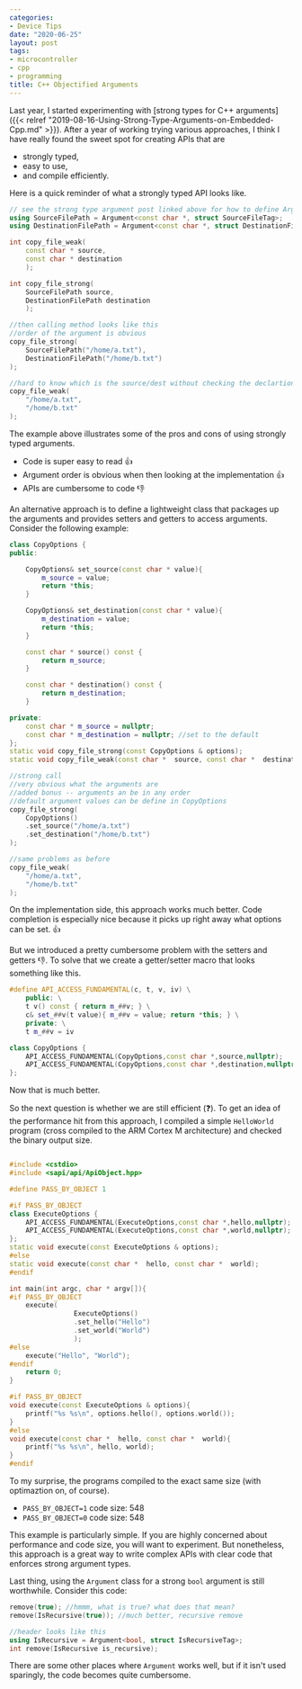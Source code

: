 ```yaml
---
categories:
- Device Tips
date: "2020-06-25"
layout: post
tags:
- microcontroller
- cpp
- programming
title: C++ Objectified Arguments
---
```


Last year, I started experimenting with [strong types for C++ arguments]({{< relref "2019-08-16-Using-Strong-Type-Arguments-on-Embedded-Cpp.md" >}}). After a year of working trying various approaches, I think I have really found the sweet spot for creating APIs that are

- strongly typed,
- easy to use,
- and compile efficiently.

Here is a quick reminder of what a strongly typed API looks like.

```c++
// see the strong type argument post linked above for how to define Argument
using SourceFilePath = Argument<const char *, struct SourceFileTag>; 
using DestinationFilePath = Argument<const char *, struct DestinationFilePathTag>; 

int copy_file_weak(
    const char * source,
    const char * destination
    );

int copy_file_strong(
    SourceFilePath source,
    DestinationFilePath destination
    );

//then calling method looks like this
//order of the argument is obvious
copy_file_strong(
    SourceFilePath("/home/a.txt"),
    DestinationFilePath("/home/b.txt")
);

//hard to know which is the source/dest without checking the declartion
copy_file_weak(
    "/home/a.txt",
    "/home/b.txt"
);
```

The example above illustrates some of the pros and cons of using strongly typed arguments.

- Code is super easy to read  :thumbsup:
- Argument order is obvious when then looking at the implementation  :thumbsup:
- APIs are cumbersome to code  :thumbsdown:

An alternative approach is to define a lightweight class that packages up the arguments and provides setters and getters to access arguments. Consider the following example:

```c++
class CopyOptions {
public:

    CopyOptions& set_source(const char * value){
        m_source = value;
        return *this;
    }

    CopyOptions& set_destination(const char * value){
        m_destination = value;
        return *this;
    }

    const char * source() const {
        return m_source;
    }

    const char * destination() const {
        return m_destination;
    }

private:
    const char * m_source = nullptr;
    const char * m_destination = nullptr; //set to the default
};
static void copy_file_strong(const CopyOptions & options);
static void copy_file_weak(const char *  source, const char *  destination);

//strong call
//very obvious what the arguments are
//added bonus -- arguments an be in any order
//default argument values can be define in CopyOptions
copy_file_strong(
    CopyOptions()
    .set_source("/home/a.txt")
    .set_destination("/home/b.txt")
);

//same problems as before
copy_file_weak(
    "/home/a.txt",
    "/home/b.txt"
);
```

On the implementation side, this approach works much better. Code completion is especially nice because it picks up right away what options can be set. :thumbsup:

But we introduced a pretty cumbersome problem with the setters and getters :thumbsdown:. To solve that we create a getter/setter macro that looks something like this.

```c++
#define API_ACCESS_FUNDAMENTAL(c, t, v, iv) \
	public: \
	t v() const { return m_##v; } \
	c& set_##v(t value){ m_##v = value; return *this; } \
	private: \
	t m_##v = iv

class CopyOptions {
	API_ACCESS_FUNDAMENTAL(CopyOptions,const char *,source,nullptr);
	API_ACCESS_FUNDAMENTAL(CopyOptions,const char *,destination,nullptr);
};
```

Now that is much better.

So the next question is whether we are still efficient (:question:). To get an idea of the performance hit from this approach, I compiled a simple `HelloWorld` program (cross compiled to the ARM Cortex M architecture) and checked the binary output size.

```c++

#include <cstdio>
#include <sapi/api/ApiObject.hpp>

#define PASS_BY_OBJECT 1

#if PASS_BY_OBJECT
class ExecuteOptions {
	API_ACCESS_FUNDAMENTAL(ExecuteOptions,const char *,hello,nullptr);
	API_ACCESS_FUNDAMENTAL(ExecuteOptions,const char *,world,nullptr);
};
static void execute(const ExecuteOptions & options);
#else
static void execute(const char *  hello, const char *  world);
#endif

int main(int argc, char * argv[]){
#if PASS_BY_OBJECT
	execute(
				ExecuteOptions()
				.set_hello("Hello")
				.set_world("World")
				);
#else
	execute("Hello", "World");
#endif
	return 0;
}

#if PASS_BY_OBJECT
void execute(const ExecuteOptions & options){
	printf("%s %s\n", options.hello(), options.world());
}
#else
void execute(const char *  hello, const char *  world){
	printf("%s %s\n", hello, world);
}
#endif
```

To my surprise, the programs compiled to the exact same size (with optimaztion on, of course).

- `PASS_BY_OBJECT=1` code size: 548
- `PASS_BY_OBJECT=0` code size: 548

This example is particularly simple. If you are highly concerned about performance and code size, you will want to experiment. But nonetheless, this approach is a great way to write complex APIs with clear code that enforces strong argument types.

Last thing, using the `Argument` class for a strong `bool` argument is still worthwhile.  Consider this code:

```c++
remove(true); //hmmm, what is true? what does that mean?
remove(IsRecursive(true)); //much better, recursive remove

//header looks like this
using IsRecursive = Argument<bool, struct IsRecursiveTag>; 
int remove(IsRecursive is_recursive);
```

There are some other places where `Argument` works well, but if it isn't used sparingly, the code becomes quite cumbersome.
